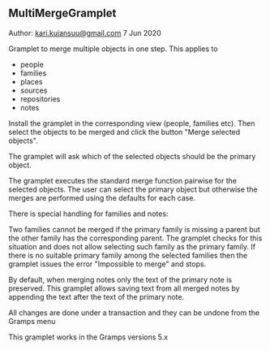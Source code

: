 MultiMergeGramplet
------------------
Author: kari.kujansuu@gmail.com
7 Jun 2020

Gramplet to merge multiple objects in one step. This applies to

- people
- families
- places
- sources
- repositories
- notes

Install the gramplet in the corresponding view (people, families etc). Then select the objects to be merged and click the button "Merge selected objects". 

The gramplet will ask which of the selected objects should be the primary object.

The gramplet executes the standard merge function pairwise for the selected objects. The user can select the primary object but otherwise the merges are performed using the defaults for each case.

There is special handling for families and notes:

Two families cannot be merged if the primary family is missing a parent but the other family has the corresponding parent. The gramplet checks for this situation and does not allow selecting such family as the primary family. If there is no suitable primary family among the selected families then the gramplet issues the error "Impossible to merge" and stops.

By default, when merging notes only the text of the primary note is preserved. This gramplet allows saving text from all merged notes by appending the text after the text of the primary note.

All changes are done under a transaction and they can be undone from the Gramps menu 

This gramplet works in the Gramps versions 5.x


